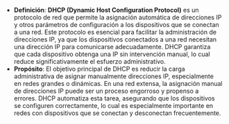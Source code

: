 - **Definición**: **DHCP (Dynamic Host Configuration Protocol)** es un protocolo de red que permite la asignación automática de direcciones IP y otros parámetros de configuración a los dispositivos que se conectan a una red. Este protocolo es esencial para facilitar la administración de direcciones IP, ya que los dispositivos conectados a una red necesitan una dirección IP para comunicarse adecuadamente. DHCP garantiza que cada dispositivo obtenga una IP sin intervención manual, lo cual reduce significativamente el esfuerzo administrativo.
- **Propósito**: El objetivo principal de DHCP es reducir la carga administrativa de asignar manualmente direcciones IP, especialmente en redes grandes o dinámicas. En una red extensa, la asignación manual de direcciones IP puede ser un proceso engorroso y propenso a errores. DHCP automatiza esta tarea, asegurando que los dispositivos se configuren correctamente, lo cual es especialmente importante en redes con dispositivos que se conectan y desconectan frecuentemente.